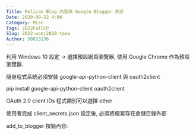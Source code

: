 ```yaml
---
Title: Pelican Blog 內容與 Google Blogger 同步
Date: 2020-08-22 4:00
Category: Misc
Tags: 2022FallCP
Slug: 2022-wcmj2020-tasw
Author: 50833136
---
```

<!-- PELICAN_END_SUMMARY -->
利用 Windows 10 設定 -> 選擇預設網頁瀏覽器, 使用 Google Chrome 作為預設瀏覽器.

隨身程式系統必須安裝 google-api-python-client 與 oauth2client

pip install google-api-python-client oauth2client

OAuth 2.0 client IDs 程式類別可以選擇 other

使用者完成 client_secrets.json 設定後, 必須將檔案存在倉儲目錄外部

add_to_blogger 按鈕內容:
